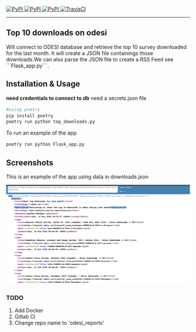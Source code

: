 [
![PyPI](https://img.shields.io/pypi/v/ask_schools.svg)
![PyPI](https://img.shields.io/pypi/pyversions/ask_schools.svg)
![PyPI](https://img.shields.io/github/license/guinslym/ask_schools.svg)
](https://pypi.org/project/ask_schools/)
[![TravisCI](https://travis-ci.org/guinslym/ask_schools.svg?branch=master)](https://travis-ci.org/guinslym/ask_schools)

<hr/>

## Top 10 downloads on odesi 

<p>
Will connect to ODESI database and retrieve the top 10 survey downloaded for the last month. It will create a JSON file containings those downloads.We can also parse the JSON file to create a RSS Feed see ```Flask_app.py```.
</p>

## Installation & Usage

**need credentials to connect to db** need a secrets.json file

```python 
#using poetry
pip install poetry
poetry run python top_downloads.py
```

To run an example of the app
```python 
poetry run python Flask_app.py
```

## Screenshots
This is an example of the app using data in downloads.json
<p float="left">
    <img src="screenshots/screenshot.png" width="700"/>
</p>

### TODO
1. Add Docker
2. Gitlab CI
3. Change repo name to 'odesi_reports'